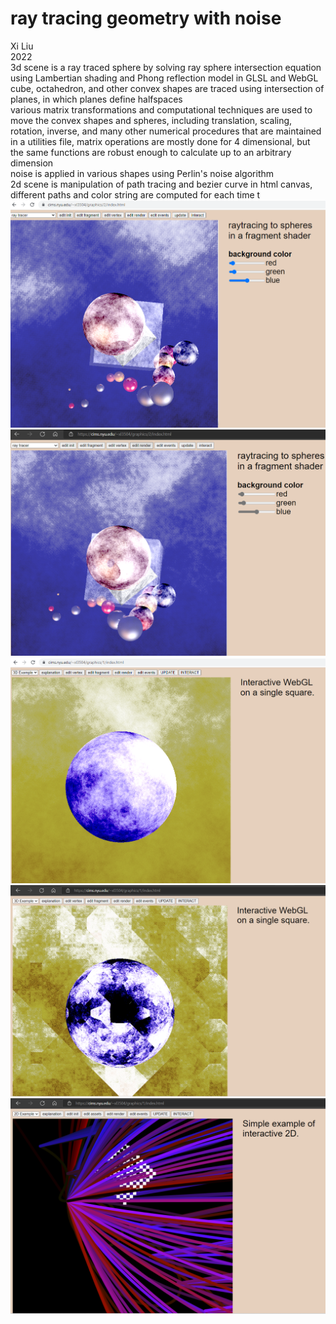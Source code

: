 # ray tracing geometry with noise
Xi Liu</br>
2022</br>
3d scene is a ray traced sphere by solving ray sphere intersection equation using Lambertian shading and Phong reflection model in GLSL and WebGL</br>
cube, octahedron, and other convex shapes are traced using intersection of planes, in which planes define halfspaces</br>
various matrix transformations and computational techniques are used to move the convex shapes and spheres, including translation, scaling, rotation, inverse, and many other numerical procedures that are maintained in a utilities file, matrix operations are mostly done for 4 dimensional, but the same functions are robust enough to calculate up to an arbitrary dimension</br>
noise is applied in various shapes using Perlin's noise algorithm</br>
2d scene is manipulation of path tracing and bezier curve in html canvas, different paths and color string are computed for each time t</br>
![10.2](imgs/10.2.png)
![10.2.2](imgs/10.2.2.png)
![3d](imgs/0.png)
![3d version 2](imgs/3d.2.png)
![2d](imgs/2d.png)
